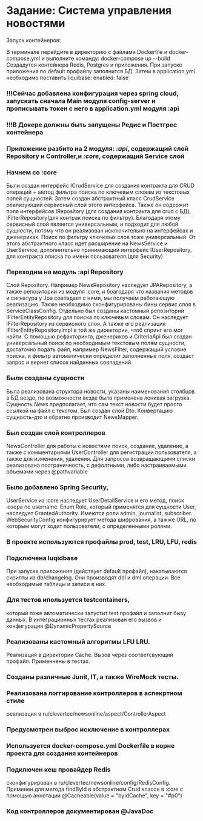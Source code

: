 # Задание: Система управления новостями
Запуск контейнеров:

В терминале перейдите в директорию с файлами Dockerfile и docker-compose.yml и выполните команду:
docker-compose up --build
Создадутся контейнера Redis, Postgres и приложения.
При запуске приложения по default профайлу заполнится БД. Затем в application.yml  необходимо поставить liquibase:
enabled: false
### !!!Сейчас добавлена конфигурация через spring cloud, запускать сначала Main модуля config-server и прописывать токен с него в application.yml модуля :api
### !!!В Докере должны быть запущены Редис и Постгрес контейнера 

### Приложение разбито на 2 модуля: *:api*, содержащий слой Repository и Controller,и *:core*, содержащий Service слой

### Начнем со :core
Были создан интерфейс ICrudService для создания контракта для CRUD операций + метод фильтра поиска по ключевым словам из
текстовых полей сущностей. Затем создан абстрактный класс CrudService реализующий сервисный слой этого интерфейса.
Также он содержит поля интерфейсов IRepository (для создания контракта для crud c БД), IFilterRepository(для контрак 
поиска по фильтру). 
Благодаря этому сервисный слой является универсальным, и подходит для любой сущности, потому что он реализован исключительно
на интерфейсах и дженериках. Поиск по фильтру ключевых слов тоже универсальный.
От этого абстрактного класс идет расширение на NewsService и UserService, дополнительно принимающий интерфейс IUserRepository,
для контракта описка по имени пользователя.(для Security)
### Переходим на модуль :api Repository
Слой Repository. Например NewsRepository наследует JPARepository, а также репозитории из модуля :core, и боагодаря что 
названия методов и сигнатура у Jpa совпадает с ними, мы получаем работающую реализацию. 
Также необходимо сконфигурированы бины сервис слоя в ServiceClassConfig.
Отдельно был созданы кастомный репозиторий IFilterEntityRepository для поиска по ключевым словам. Он наследует IFilterRepository
из сервисного слоя. А также его реализация IFilterEntityRepositoryImpl в той же директории, чтоб спринг его мог найти.
С помощью рефакторинга, дженериков и CriteriaApi был создан универсальный поиск по необходимым текстовым полям сущности,
достаточно подать файл, например NewsFilter, содержащий условие поиска, и фильтр автоматически определит заполненные поля,
создаст запрос и вернет список найденных совпадений.
### Были созданы сущности
Была реализована структора новости, указаны наименования столбцов в БД везде, по возможности везде была применена ленивая загрузка.
Сущность *News* предполагает, что сам текст новости будет просто ссылкой на файл с текстом.
Был создан слой Dto. Конвертацию сущность-дто и обратно производит NewsMapper.
### Был создан слой контроллеров 
NewsController для работы с новостями поиск, создание, удаление, а также с комментариями
UserController для регистрации пользователя, а также для изменения, удаления. 
Для запросов возвращающими списки реализована постраничность, с дефолтными, либо настраиваемыми объемами через @pathvariable
### Было добавлено Spring Security,
UserService из :core наследует UserDetailService и его метод, поиск юзера по username.
Enum Role, который применятся для сущности User, наследует GrantedAuthority. Имеются роли admin, journalist, subscriber.
WebSecurityConfig конфигурирует метода шифрования, а тажже URL, по которым могут ходит пользователи, с определенными ролями.
### В проекте используются профайлы prod, test, LRU, LFU, redis
### Подключена luqidbase
При запуске приложения (действует default профайл), накатываются скрипты из db/changelog. Они производят ddl и dml операции.
Все необходимые таблицы и записи в них.
### Для тестов ипользуется testcontainers,
который тоже автоматически запустит test профайл и заполнит бызу данных.
В интеграционных тестах реализован его вызвов и конфигурация  @DynamicPropertySource
### Реализованы кастомный алгоритмы LFU LRU. 
Реализация в директории Cache. Вызов через соответсвующий профайл. Применнены в тестах.
### Созданы различные Junit, IT, а также  WireMock тесты.
### Реализована логгирование контроллеров в аспекртном стиле
реализация в ru/clevertec/newsonline/aspect/ControllerAspect
### Предусмотрен выброс исключение в контроллерах
### Используется docker-compose.yml Dockerfile в корне проекта для создания контейнеров
### Подключен кеш провайдер Redis
сконфигурирован в ru/clevertec/newsonline/config/RedisConfig. Применен для метода findById
в абстрактном Crud классе в :core с помощью аннотации @Cacheable(value = "byIdCache", key = "#p0")
###  Код контроллеров документирован @JavaDoc
### 













